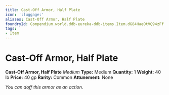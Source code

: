 ```yaml
---
title: Cast-Off Armor, Half Plate
icon: ':luggage:'
aliases: Cast-Off Armor, Half Plate
foundryId: Compendium.world.ddb-eureka-ddb-items.Item.dG84HaeOtVQ94zFf
tags:
- Item
---
```


# Cast-Off Armor, Half Plate

**Cast-Off Armor, Half Plate**
_Medium_
**Type:** Medium
**Quantity:** 1
**Weight:** 40 lb
**Price:** 40 gp
**Rarity:** Common
**Attunement:** None

*You can doff this armor as an action.*